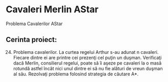# Cavaleri Merlin AStar
Problema Cavalerilor AStar

## Cerinta proiect:

24. Problema cavalerilor. La curtea regelui Arthur s-au adunat n cavaleri. Fiecare dintre
ei are printre cei prezenţi cel puţin un duşman. Verificaţi dacă Merlin, consilierul
regelui, poate să îi aşeze pe cavaleri la o masă rotundă astfel încât nici unul dintre ei
să nu fie alături de vreun duşman al său.
Rezolvaţi problema folosind strategia de căutare A*.


